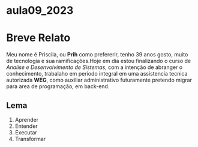 # aula09_2023

# Breve Relato #
Meu nome é Priscila, ou **Prih** como prefererir, tenho 39 anos gosto, muito de tecnologia e sua ramificações.Hoje em dia estou finalizando o curso de *Analise e Desenvolvimento de Sistemas*, com a intenção de abranger o conhecimento, trabalaho em periodo integral em uma assistencia tecnica autorizada **WEG**, como auxiliar administrativo futuramente pretendo migrar para area de programação, em back-end.

## Lema ##

1. Aprender
2. Entender
3. Executar
4. Transformar

